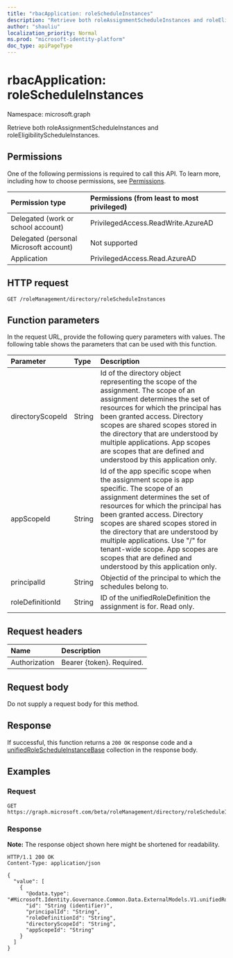 ```yaml
---
title: "rbacApplication: roleScheduleInstances"
description: "Retrieve both roleAssignmentScheduleInstances and roleEligibilityScheduleInstances."
author: "shauliu"
localization_priority: Normal
ms.prod: "microsoft-identity-platform"
doc_type: apiPageType
---
```


# rbacApplication: roleScheduleInstances
Namespace: microsoft.graph

Retrieve both roleAssignmentScheduleInstances and roleEligibilityScheduleInstances.

## Permissions
One of the following permissions is required to call this API. To learn more, including how to choose permissions, see [Permissions](/graph/permissions-reference).

|Permission type|Permissions (from least to most privileged)|
|:---|:---|
|Delegated (work or school account)|PrivilegedAccess.ReadWrite.AzureAD|
|Delegated (personal Microsoft account)|Not supported|
|Application|PrivilegedAccess.Read.AzureAD|

## HTTP request

<!-- {
  "blockType": "ignored"
}
-->
``` http
GET /roleManagement/directory/roleScheduleInstances
```

## Function parameters
In the request URL, provide the following query parameters with values.
The following table shows the parameters that can be used with this function.

|Parameter|Type|Description|
|:---|:---|:---|
|directoryScopeId|String|Id of the directory object representing the scope of the assignment. The scope of an assignment determines the set of resources for which the principal has been granted access. Directory scopes are shared scopes stored in the directory that are understood by multiple applications. App scopes are scopes that are defined and understood by this application only. |
|appScopeId|String|Id of the app specific scope when the assignment scope is app specific. The scope of an assignment determines the set of resources for which the principal has been granted access. Directory scopes are shared scopes stored in the directory that are understood by multiple applications. Use "/" for tenant-wide scope. App scopes are scopes that are defined and understood by this application only. |
|principalId|String|Objectid of the principal to which the schedules belong to. |
|roleDefinitionId|String|ID of the unifiedRoleDefinition the assignment is for. Read only.|

## Request headers
|Name|Description|
|:---|:---|
|Authorization|Bearer {token}. Required.|

## Request body
Do not supply a request body for this method.

## Response

If successful, this function returns a `200 OK` response code and a [unifiedRoleScheduleInstanceBase](../resources/unifiedrolescheduleinstancebase.md) collection in the response body.

## Examples

### Request
<!-- {
  "blockType": "request",
  "name": "rbacapplication_rolescheduleinstances"
}
-->
``` http
GET https://graph.microsoft.com/beta/roleManagement/directory/roleScheduleInstances(directoryScopeId='parameterValue',appScopeId='parameterValue',principalId='parameterValue',roleDefinitionId='parameterValue')
```


### Response
**Note:** The response object shown here might be shortened for readability.
<!-- {
  "blockType": "response",
  "truncated": true,
  "@odata.type": "Collection(microsoft.graph.unifiedRoleScheduleInstanceBase)"
}
-->
``` http
HTTP/1.1 200 OK
Content-Type: application/json

{
  "value": [
    {
      "@odata.type": "#Microsoft.Identity.Governance.Common.Data.ExternalModels.V1.unifiedRoleScheduleInstanceBase",
      "id": "String (identifier)",
      "principalId": "String",
      "roleDefinitionId": "String",
      "directoryScopeId": "String",
      "appScopeId": "String"
    }
  ]
}
```
